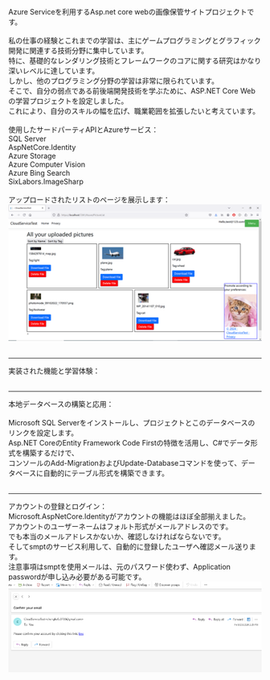 Azure Serviceを利用するAsp.net core webの画像保管サイトプロジェクトです。<br>
<br>
私の仕事の経験とこれまでの学習は、主にゲームプログラミングとグラフィック開発に関連する技術分野に集中しています。<br>
特に、基礎的なレンダリング技術とフレームワークのコアに関する研究はかなり深いレベルに達しています。<br>
しかし、他のプログラミング分野の学習は非常に限られています。<br>
そこで、自分の弱点である前後端開発技術を学ぶために、ASP.NET Core Webの学習プロジェクトを設定しました。<br>
これにより、自分のスキルの幅を広げ、職業範囲を拡張したいと考えています。<br>
<br>
使用したサードパーティAPIとAzureサービス：<br>
SQL Server<br>
AspNetCore.Identity<br>
Azure Storage<br>
Azure Computer Vision<br>
Azure Bing Search<br>
SixLabors.ImageSharp<br>
<br>
アップロードされたリストのページを展示します：<br>
![describe1](https://github.com/ckfckf0730/CloudServiceTest/blob/main/readme/presentation01.png)<br>
<br>
***
実装された機能と学習体験：<br>
<br>
***
本地データベースの構築と応用：<br>
<br>
Microsoft SQL Serverをインストールし、プロジェクトとこのデータベースのリンクを設定します。<br>
Asp.NET CoreのEntity Framework Code Firstの特徴を活用し、C#でデータ形式を構築するだけで、<br>
コンソールのAdd-MigrationおよびUpdate-Databaseコマンドを使って、データベースに自動的にテーブル形式を構築できます。<br>
<br>
***
アカウントの登録とログイン：<br>
Microsoft.AspNetCore.Identityがアカウントの機能はほぼ全部揃えました。<br>
アカウントのユーザーネームはフォルト形式がメールアドレスのです。<br>
でも本当のメールアドレスかないか、確認しなければならないです。<br>
そしてsmptのサービス利用して、自動的に登録したユーザへ確認メール送ります。<br>
注意事項はsmptを使用メールは、元のパスワード使わず、Application passwordが申し込み必要がある可能です。<br>
![describe1](https://github.com/ckfckf0730/CloudServiceTest/blob/main/readme/ConfirmEmail.png)<br>
<br>
<br>
<br>

